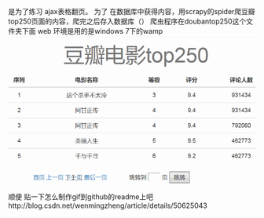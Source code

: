是为了练习 ajax表格翻页。
为了 在数据库中获得内容，用scrapy的spider爬豆瓣top250页面的内容，爬完之后存入数据库（）
爬虫程序在doubantop250这个文件夹下面
web 环境是用的是windows 7下的wamp
![image](https://github.com/xiaowanzi2016/ajax-table/blob/master/demo2.gif)
顺便 贴一下怎么制作gif到github的readme上吧http://blog.csdn.net/wenmingzheng/article/details/50625043
